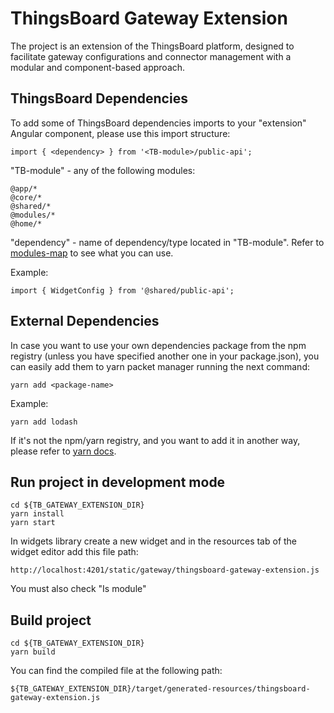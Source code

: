 ThingsBoard Gateway Extension
=====================
The project is an extension of the ThingsBoard platform, designed to facilitate gateway configurations and connector management with a modular and component-based approach.
## ThingsBoard Dependencies
To add some of ThingsBoard dependencies imports to your "extension" Angular component,
please use this import structure:

```
import { <dependency> } from '<TB-module>/public-api';
```
"TB-module" - any of the following modules:
```
@app/*
@core/*
@shared/*
@modules/*
@home/*
```
"dependency" - name of dependency/type located in "TB-module".
Refer to [modules-map](https://github.com/thingsboard/thingsboard-pe-ui-types/blob/master/src/app/modules/common/modules-map.ts)
to see what you can use.

Example:

```
import { WidgetConfig } from '@shared/public-api';
```
## External Dependencies
In case you want to use your own dependencies package from the npm registry (unless you have specified another one in your package.json), you can easily add them to yarn packet manager running the next command:
```
yarn add <package-name>
```

Example:

```
yarn add lodash
```
If it's not the npm/yarn registry, and you want to add it in another way, please refer to [yarn docs](https://classic.yarnpkg.com/en/docs/cli/add).

## Run project in development mode
```
cd ${TB_GATEWAY_EXTENSION_DIR}
yarn install
yarn start
```
In widgets library create a new widget and in the resources tab of the widget editor add this file path:

```
http://localhost:4201/static/gateway/thingsboard-gateway-extension.js
```
You must also check "Is module"

## Build project

```
cd ${TB_GATEWAY_EXTENSION_DIR}
yarn build
```

You can find the compiled file at the following path:
```
${TB_GATEWAY_EXTENSION_DIR}/target/generated-resources/thingsboard-gateway-extension.js
```

